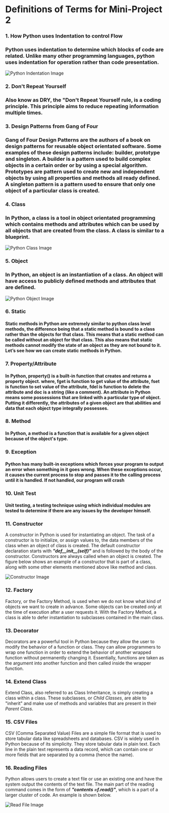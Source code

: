 # Definitions of Terms for Mini-Project 2

### 1. How Python uses Indentation to control Flow
### Python uses indentation to determine which blocks of code are related. Unlike many other programming languages, python uses indentation for operation rather than code presentation. 

![Python Indentation Image](https://github.com/tejranu/miniproject/blob/master/Images/python_indents.png)

### 2. Don't Repeat Yourself
### Also know as DRY, the "Don't Repeat Yourself rule, is a coding principle. This principle aims to reduce repeating information multiple times. 

### 3. Design Patterns from Gang of Four
### Gang of Four Design Patterns are the authors of a book on design patterns for reusable object orientated software. Some examples of these design patterns include: builder, prototype and singleton. A builder is a pattern used to build complex objects in a certain order or by using a special algorithm. Prototypes are pattern used to create new and independent objects by using all properties and methods all ready defined. A singleton pattern is a pattern used to ensure that only one object of a particular class is created. 

### 4. Class
### In Python, a class is a tool in object orientated programming which contains methods and attributes which can be used by all objects that are created from the class. A class is similar to a blueprint.
![Python Class Image](https://github.com/tejranu/miniproject/blob/master/Images/python_class.png)

### 5. Object
### In Python, an object is an instantiation of a class. An object will have access to publicly defined methods and attributes that are defined. 
![Python Object Image](https://github.com/tejranu/miniproject/blob/master/Images/python_object.png)


### 6. Static
#### Static methods in Python are extremely similar to python class level methods, the difference being that a static method is bound to a class rather than the objects for that class. This means that a static method can be called without an object for that class. This also means that static methods cannot modify the state of an object as they are not bound to it. Let’s see how we can create static methods in Python.

### 7. Property/Attribute
#### In Python, property() is a built-in function that creates and returns a property object. where, fget is function to get value of the attribute, fset is function to set value of the attribute, fdel is function to delete the attribute and doc is a string (like a comment). An attribute in Python means some possessions that are linked with a particular type of object. Putting it differently, the attributes of a given object are that abilities and data that each object type integrally possesses.

### 8. Method
#### In Python, a method is a function that is available for a given object because of the object's type.

### 9. Exception
#### Python has many built-in exceptions which forces your program to output an error when something in it goes wrong. When these exceptions occur, it causes the current process to stop and passes it to the calling process until it is handled. If not handled, our program will crash

### 10. Unit Test
#### Unit testing, a testing technique using which individual modules are tested to determine if there are any issues by the developer himself. 

### 11. Constructor
A constructor in Python is used for instantiating an object. The task of a constructor is to initialize, or assign values to, the data members of the class when an object of class is created. The default constructor declaration starts with ***"def__init__(self)"*** and is followed by the body of the constructor. Constructors are always called when an object is created. The figure below shows an example of a constructor that is part of a class, along with some other elements mentioned above like method and class.

![Constructor Image](https://github.com/tejranu/miniproject/blob/master/Images/Constructor.PNG)

### 12. Factory
Factory, or the Factory Method, is used when we do not know what kind of objects we want to create in advance. Some objects can be created *only* at the time of execution after a user requests it. With the Factory Method, a class is able to defer instantiation to subclasses contained in the main class.

### 13. Decorator
Decorators are a powerful tool in Python because they allow the user to modify the behavior of a function or class. They can allow programmers to wrap one function in order to extend the behavior of another wrapped function without permanently changing it. Essentially, functions are taken as the argument into another function and then called inside the wrapper function.

### 14. Extend Class
Extend Class, also referred to as Class Inheritance, is simply creating a class within a class. These subclasses, or *Child Classes*, are able to "inherit" and make use of methods and variables that are present in their *Parent Class*.

### 15. CSV Files
CSV (Comma Separated Value) Files are a simple file format that is used to store tabular data like spreadsheets and databases. CSV is widely used in Python because of its simplicity. They store tabular data in plain text. Each line in the plain text represents a data record, which can contain one or more fields that are separated by a comma (hence the name). 

### 16. Reading Files
Python allows users to create a text file or use an existing one and have the system output the contents of the text file. The main part of the reading command comes in the form of ***"contents =f.read()"***, which is a part of a larger cluster of code. An example is shown below.

![Read File Image](https://github.com/tejranu/miniproject/blob/master/Images/Reading%20Files.PNG)
